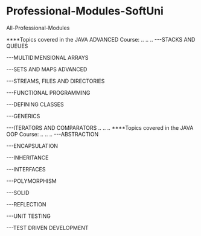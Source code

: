 # Professional-Modules-SoftUni
All-Professional-Modules



****Topics covered in the JAVA ADVANCED Course:
..
..
..
---STACKS AND QUEUES

---MULTIDIMENSIONAL ARRAYS

---SETS AND MAPS ADVANCED

---STREAMS, FILES AND DIRECTORIES

---FUNCTIONAL PROGRAMMING

---DEFINING CLASSES

---GENERICS

---ITERATORS AND COMPARATORS
..
..
..
****Topics covered in the JAVA OOP Course:
..
..
..
---ABSTRACTION

---ENCAPSULATION

---INHERITANCE

---INTERFACES

---POLYMORPHISM

---SOLID

---REFLECTION

---UNIT TESTING

---TEST DRIVEN DEVELOPMENT


